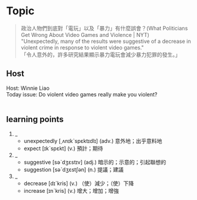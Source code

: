# Topic

> 政治人物們到底對「電玩」以及「暴力」有什麼誤會？(What Politicians Get Wrong About Video Games and Violence | NYT) <br>
> "Unexpectedly, many of the results were suggestive of a decrease in violent crime in response to violent video games." <br>
> 「令人意外的，許多研究結果顯示暴力電玩會減少暴力犯罪的發生。」 <br>

## Host
Host: Winnie Liao 
<br>Today issue: Do violent video games really make you violent?
<br><br>
## learning points
1. _
	* unexpectedly  [͵ʌnɪkˋspɛktɪdlɪ]  (adv.)  意外地；出乎意料地
	* expect  [ɪkˋspɛkt]  (v.)  預計；期待
2. _
	* suggestive  [səˋdʒɛstɪv]  (adj.)  暗示的；示意的；引起聯想的
	* suggestion  [səˋdʒɛstʃən]  (n.)  提議；建議
3. _
	* decrease  [dɪˋkris]  (v.)  （使）減少；（使）下降
	* increase  [ɪnˋkris]  (v.)  增大；增加；增強
